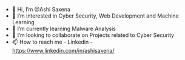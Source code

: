 - 👋 Hi, I’m @Ashi Saxena
- 👀 I’m interested in Cyber Security, Web Development and Machine Learning 
- 🌱 I’m currently learning Malware Analysis 
- 💞️ I’m looking to collaborate on Projects related to Cyber Security 
- 📫 How to reach me - Linkedin - https://www.linkedin.com/in/ashisaxena/

